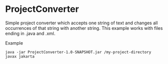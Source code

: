 # ProjectConverter
Simple project converter which accepts one string of text and changes all occurrences of that string with another string.
This example works with files ending in .java and .xml.

Example
```
java -jar ProjectConverter-1.0-SNAPSHOT.jar /my-project-directory javax jakarta
```
